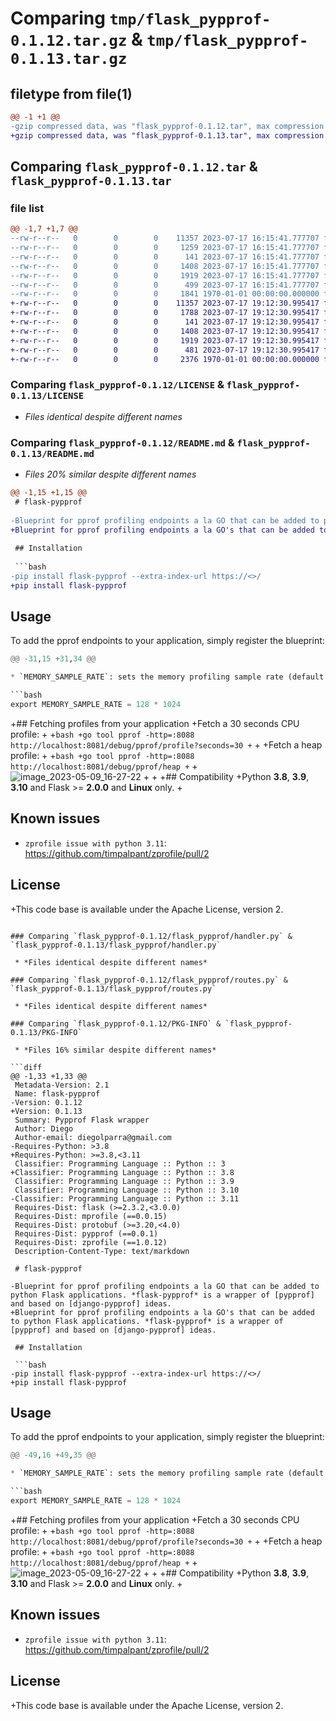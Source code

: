 # Comparing `tmp/flask_pypprof-0.1.12.tar.gz` & `tmp/flask_pypprof-0.1.13.tar.gz`

## filetype from file(1)

```diff
@@ -1 +1 @@
-gzip compressed data, was "flask_pypprof-0.1.12.tar", max compression
+gzip compressed data, was "flask_pypprof-0.1.13.tar", max compression
```

## Comparing `flask_pypprof-0.1.12.tar` & `flask_pypprof-0.1.13.tar`

### file list

```diff
@@ -1,7 +1,7 @@
--rw-r--r--   0        0        0    11357 2023-07-17 16:15:41.777707 flask_pypprof-0.1.12/LICENSE
--rw-r--r--   0        0        0     1259 2023-07-17 16:15:41.777707 flask_pypprof-0.1.12/README.md
--rw-r--r--   0        0        0      141 2023-07-17 16:15:41.777707 flask_pypprof-0.1.12/flask_pypprof/__init__.py
--rw-r--r--   0        0        0     1408 2023-07-17 16:15:41.777707 flask_pypprof-0.1.12/flask_pypprof/handler.py
--rw-r--r--   0        0        0     1919 2023-07-17 16:15:41.777707 flask_pypprof-0.1.12/flask_pypprof/routes.py
--rw-r--r--   0        0        0      499 2023-07-17 16:15:41.777707 flask_pypprof-0.1.12/pyproject.toml
--rw-r--r--   0        0        0     1841 1970-01-01 00:00:00.000000 flask_pypprof-0.1.12/PKG-INFO
+-rw-r--r--   0        0        0    11357 2023-07-17 19:12:30.995417 flask_pypprof-0.1.13/LICENSE
+-rw-r--r--   0        0        0     1788 2023-07-17 19:12:30.995417 flask_pypprof-0.1.13/README.md
+-rw-r--r--   0        0        0      141 2023-07-17 19:12:30.995417 flask_pypprof-0.1.13/flask_pypprof/__init__.py
+-rw-r--r--   0        0        0     1408 2023-07-17 19:12:30.995417 flask_pypprof-0.1.13/flask_pypprof/handler.py
+-rw-r--r--   0        0        0     1919 2023-07-17 19:12:30.995417 flask_pypprof-0.1.13/flask_pypprof/routes.py
+-rw-r--r--   0        0        0      481 2023-07-17 19:12:30.995417 flask_pypprof-0.1.13/pyproject.toml
+-rw-r--r--   0        0        0     2376 1970-01-01 00:00:00.000000 flask_pypprof-0.1.13/PKG-INFO
```

### Comparing `flask_pypprof-0.1.12/LICENSE` & `flask_pypprof-0.1.13/LICENSE`

 * *Files identical despite different names*

### Comparing `flask_pypprof-0.1.12/README.md` & `flask_pypprof-0.1.13/README.md`

 * *Files 20% similar despite different names*

```diff
@@ -1,15 +1,15 @@
 # flask-pypprof
 
-Blueprint for pprof profiling endpoints a la GO that can be added to python Flask applications. *flask-pypprof* is a wrapper of [pypprof] and based on [django-pypprof] ideas.
+Blueprint for pprof profiling endpoints a la GO's that can be added to python Flask applications. *flask-pypprof* is a wrapper of [pypprof] and based on [django-pypprof] ideas.
 
 ## Installation
 
 ```bash
-pip install flask-pypprof --extra-index-url https://<>/
+pip install flask-pypprof
 ```
 
 ## Usage
 
 To add the pprof endpoints to your application, simply register the blueprint:
 
 ```python
@@ -31,15 +31,34 @@
 
 * `MEMORY_SAMPLE_RATE`: sets the memory profiling sample rate (default: 128 * 1024)
 
 ```bash
 export MEMORY_SAMPLE_RATE = 128 * 1024
 ```
 
+## Fetching profiles from your application
+Fetch a 30 seconds CPU profile:
+
+```bash
+go tool pprof -http=:8088 http://localhost:8081/debug/pprof/profile?seconds=30
+```
+
+Fetch a heap profile:
+
+```bash
+go tool pprof -http=:8088 http://localhost:8081/debug/pprof/heap
+```
+![image_2023-05-09_16-27-22](https://github.com/dpsoft/flask-pypprof/assets/2567525/33f36ed4-0b97-44fc-89e7-2fbbbbb7132a)
+
+
+## Compatibility 
+Python **3.8**, **3.9**, **3.10** and Flask >= **2.0.0** and **Linux** only.
+    
 ## Known issues
 * `zprofile issue with python 3.11`:  https://github.com/timpalpant/zprofile/pull/2 
 
 
 ## License
+This code base is available under the Apache License, version 2.
 
 [pypprof]: https://github.com/timpalpant/pypprof
 [django-pypprof]:https://gitlab.com/prologin/tech/packages/django-pypprof
```

### Comparing `flask_pypprof-0.1.12/flask_pypprof/handler.py` & `flask_pypprof-0.1.13/flask_pypprof/handler.py`

 * *Files identical despite different names*

### Comparing `flask_pypprof-0.1.12/flask_pypprof/routes.py` & `flask_pypprof-0.1.13/flask_pypprof/routes.py`

 * *Files identical despite different names*

### Comparing `flask_pypprof-0.1.12/PKG-INFO` & `flask_pypprof-0.1.13/PKG-INFO`

 * *Files 16% similar despite different names*

```diff
@@ -1,33 +1,33 @@
 Metadata-Version: 2.1
 Name: flask-pypprof
-Version: 0.1.12
+Version: 0.1.13
 Summary: Pypprof Flask wrapper
 Author: Diego
 Author-email: diegolparra@gmail.com
-Requires-Python: >3.8
+Requires-Python: >=3.8,<3.11
 Classifier: Programming Language :: Python :: 3
+Classifier: Programming Language :: Python :: 3.8
 Classifier: Programming Language :: Python :: 3.9
 Classifier: Programming Language :: Python :: 3.10
-Classifier: Programming Language :: Python :: 3.11
 Requires-Dist: flask (>=2.3.2,<3.0.0)
 Requires-Dist: mprofile (==0.0.15)
 Requires-Dist: protobuf (>=3.20,<4.0)
 Requires-Dist: pypprof (==0.0.1)
 Requires-Dist: zprofile (==1.0.12)
 Description-Content-Type: text/markdown
 
 # flask-pypprof
 
-Blueprint for pprof profiling endpoints a la GO that can be added to python Flask applications. *flask-pypprof* is a wrapper of [pypprof] and based on [django-pypprof] ideas.
+Blueprint for pprof profiling endpoints a la GO's that can be added to python Flask applications. *flask-pypprof* is a wrapper of [pypprof] and based on [django-pypprof] ideas.
 
 ## Installation
 
 ```bash
-pip install flask-pypprof --extra-index-url https://<>/
+pip install flask-pypprof
 ```
 
 ## Usage
 
 To add the pprof endpoints to your application, simply register the blueprint:
 
 ```python
@@ -49,16 +49,35 @@
 
 * `MEMORY_SAMPLE_RATE`: sets the memory profiling sample rate (default: 128 * 1024)
 
 ```bash
 export MEMORY_SAMPLE_RATE = 128 * 1024
 ```
 
+## Fetching profiles from your application
+Fetch a 30 seconds CPU profile:
+
+```bash
+go tool pprof -http=:8088 http://localhost:8081/debug/pprof/profile?seconds=30
+```
+
+Fetch a heap profile:
+
+```bash
+go tool pprof -http=:8088 http://localhost:8081/debug/pprof/heap
+```
+![image_2023-05-09_16-27-22](https://github.com/dpsoft/flask-pypprof/assets/2567525/33f36ed4-0b97-44fc-89e7-2fbbbbb7132a)
+
+
+## Compatibility 
+Python **3.8**, **3.9**, **3.10** and Flask >= **2.0.0** and **Linux** only.
+    
 ## Known issues
 * `zprofile issue with python 3.11`:  https://github.com/timpalpant/zprofile/pull/2 
 
 
 ## License
+This code base is available under the Apache License, version 2.
 
 [pypprof]: https://github.com/timpalpant/pypprof
 [django-pypprof]:https://gitlab.com/prologin/tech/packages/django-pypprof
```

